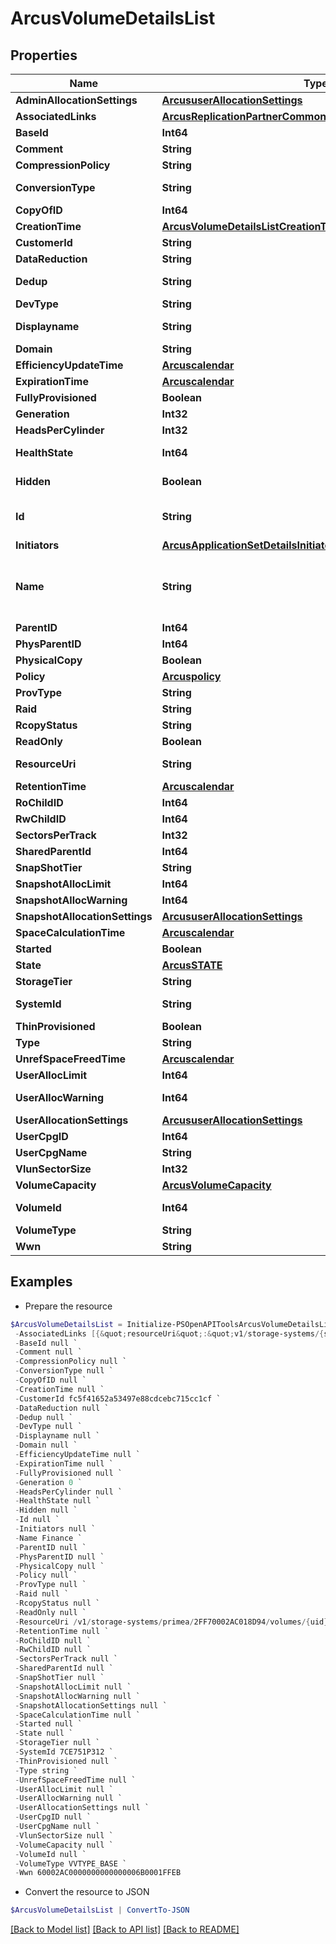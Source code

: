 # ArcusVolumeDetailsList
## Properties

Name | Type | Description | Notes
------------ | ------------- | ------------- | -------------
**AdminAllocationSettings** | [**ArcususerAllocationSettings**](ArcususerAllocationSettings.md) |  | [optional] 
**AssociatedLinks** | [**ArcusReplicationPartnerCommonFieldsAssociatedLinksInner[]**](ArcusReplicationPartnerCommonFieldsAssociatedLinksInner.md) | Associated Links | [optional] 
**BaseId** | **Int64** | snapshot Tdvv Size | [optional] 
**Comment** | **String** | Comments | [optional] 
**CompressionPolicy** | **String** | Compression Policy | [optional] 
**ConversionType** | **String** | Conversion Type of Volume | [optional] 
**CopyOfID** | **Int64** | Copy of Id | [optional] 
**CreationTime** | [**ArcusVolumeDetailsListCreationTime**](ArcusVolumeDetailsListCreationTime.md) |  | [optional] 
**CustomerId** | **String** | customerId | [optional] 
**DataReduction** | **String** | Data Reduction type | [optional] 
**Dedup** | **String** | Field to indicate Dedup status | [optional] 
**DevType** | **String** | Device Type &#x60;Filter&#x60; | [optional] 
**Displayname** | **String** | Display name of the volume | [optional] 
**Domain** | **String** | Domain of the volume | [optional] 
**EfficiencyUpdateTime** | [**Arcuscalendar**](Arcuscalendar.md) |  | [optional] 
**ExpirationTime** | [**Arcuscalendar**](Arcuscalendar.md) |  | [optional] 
**FullyProvisioned** | **Boolean** |  | [optional] 
**Generation** | **Int32** | generation &#x60;Filter, Sort&#x60; | [optional] 
**HeadsPerCylinder** | **Int32** | Heads per Cylinder | [optional] 
**HealthState** | **Int64** | Health status of the Volume. &#x60;Filter, Sort&#x60; | [optional] 
**Hidden** | **Boolean** | Flag to know if the Volume is hidden or not | [optional] 
**Id** | **String** | UUID string uniquely identifying the storage system object. &#x60;Filter&#x60; | [optional] 
**Initiators** | [**ArcusApplicationSetDetailsInitiatorsInner[]**](ArcusApplicationSetDetailsInitiatorsInner.md) | Initiator details | [optional] 
**Name** | **String** | A user friendly name to identify the storage system volume (resourceName). &#x60;Filter, Sort&#x60; | [optional] 
**ParentID** | **Int64** | Parent Id &#x60;Filter&#x60; | [optional] 
**PhysParentID** | **Int64** | physical Parent Id | [optional] 
**PhysicalCopy** | **Boolean** |  | [optional] 
**Policy** | [**Arcuspolicy**](Arcuspolicy.md) |  | [optional] 
**ProvType** | **String** | Description | [optional] 
**Raid** | **String** | Raid | [optional] 
**RcopyStatus** | **String** | RemoteCopy Status | [optional] 
**ReadOnly** | **Boolean** |  | [optional] 
**ResourceUri** | **String** | resourceUri for detailed volume object | [optional] 
**RetentionTime** | [**Arcuscalendar**](Arcuscalendar.md) |  | [optional] 
**RoChildID** | **Int64** | RO child id | [optional] 
**RwChildID** | **Int64** |  | [optional] 
**SectorsPerTrack** | **Int32** | Sector per Track | [optional] 
**SharedParentId** | **Int64** | Shared Parent Id | [optional] 
**SnapShotTier** | **String** | Snapshot Tier | [optional] 
**SnapshotAllocLimit** | **Int64** | Snapshot alloc limit | [optional] 
**SnapshotAllocWarning** | **Int64** | Snapshot alloc Warning | [optional] 
**SnapshotAllocationSettings** | [**ArcususerAllocationSettings**](ArcususerAllocationSettings.md) |  | [optional] 
**SpaceCalculationTime** | [**Arcuscalendar**](Arcuscalendar.md) |  | [optional] 
**Started** | **Boolean** |  | [optional] 
**State** | [**ArcusSTATE**](ArcusSTATE.md) |  | [optional] 
**StorageTier** | **String** | Storage Tier | [optional] 
**SystemId** | **String** | SystemUid/serialNumber of the array. | [optional] 
**ThinProvisioned** | **Boolean** | Description | [optional] 
**Type** | **String** | type | [optional] 
**UnrefSpaceFreedTime** | [**Arcuscalendar**](Arcuscalendar.md) |  | [optional] 
**UserAllocLimit** | **Int64** | User alloc limit | [optional] 
**UserAllocWarning** | **Int64** | User alloc space limit warning | [optional] 
**UserAllocationSettings** | [**ArcususerAllocationSettings**](ArcususerAllocationSettings.md) |  | [optional] 
**UserCpgID** | **Int64** | User CPG Id &#x60;Filter&#x60; | [optional] 
**UserCpgName** | **String** | User CPG Name | [optional] 
**VlunSectorSize** | **Int32** | VLUN sector size | [optional] 
**VolumeCapacity** | [**ArcusVolumeCapacity**](ArcusVolumeCapacity.md) |  | [optional] 
**VolumeId** | **Int64** | Numeric ID of the resource | [optional] 
**VolumeType** | **String** | VV Type | [optional] 
**Wwn** | **String** | Volume wwn. &#x60;Filter&#x60; | [optional] 

## Examples

- Prepare the resource
```powershell
$ArcusVolumeDetailsList = Initialize-PSOpenAPIToolsArcusVolumeDetailsList  -AdminAllocationSettings null `
 -AssociatedLinks [{&quot;resourceUri&quot;:&quot;v1/storage-systems/{systemUid}/contollers&quot;,&quot;type&quot;:&quot;controllers&quot;},{&quot;resourceUri&quot;:&quot;v1/storage-systems/{systemUid}/shelves&quot;,&quot;type&quot;:&quot;shelves&quot;},{&quot;resourceUri&quot;:&quot;v1/storage-systems/{systemUid}/disks&quot;,&quot;type&quot;:&quot;disks&quot;},{&quot;resourceUri&quot;:&quot;v1/storage-systems/{systemUid}/storage-ports&quot;,&quot;type&quot;:&quot;storage-ports&quot;},{&quot;resourceUri&quot;:&quot;v1/storage-systems/{systemUid}/storage-devices-settings&quot;,&quot;type&quot;:&quot;storage-devices-settings&quot;},{&quot;resourceUri&quot;:&quot;v1/storage-systems/{systemUid}/storage-pools&quot;,&quot;type&quot;:&quot;storage-pools&quot;},{&quot;resourceUri&quot;:&quot;v1/storage-systems/{systemUid}/volume-sets&quot;,&quot;type&quot;:&quot;volume-sets&quot;},{&quot;resourceUri&quot;:&quot;v1/storage-systems/{systemUid}/host-groups&quot;,&quot;type&quot;:&quot;host-groups&quot;}] `
 -BaseId null `
 -Comment null `
 -CompressionPolicy null `
 -ConversionType null `
 -CopyOfID null `
 -CreationTime null `
 -CustomerId fc5f41652a53497e88cdcebc715cc1cf `
 -DataReduction null `
 -Dedup null `
 -DevType null `
 -Displayname null `
 -Domain null `
 -EfficiencyUpdateTime null `
 -ExpirationTime null `
 -FullyProvisioned null `
 -Generation 0 `
 -HeadsPerCylinder null `
 -HealthState null `
 -Hidden null `
 -Id null `
 -Initiators null `
 -Name Finance `
 -ParentID null `
 -PhysParentID null `
 -PhysicalCopy null `
 -Policy null `
 -ProvType null `
 -Raid null `
 -RcopyStatus null `
 -ReadOnly null `
 -ResourceUri /v1/storage-systems/primea/2FF70002AC018D94/volumes/{uid} `
 -RetentionTime null `
 -RoChildID null `
 -RwChildID null `
 -SectorsPerTrack null `
 -SharedParentId null `
 -SnapShotTier null `
 -SnapshotAllocLimit null `
 -SnapshotAllocWarning null `
 -SnapshotAllocationSettings null `
 -SpaceCalculationTime null `
 -Started null `
 -State null `
 -StorageTier null `
 -SystemId 7CE751P312 `
 -ThinProvisioned null `
 -Type string `
 -UnrefSpaceFreedTime null `
 -UserAllocLimit null `
 -UserAllocWarning null `
 -UserAllocationSettings null `
 -UserCpgID null `
 -UserCpgName null `
 -VlunSectorSize null `
 -VolumeCapacity null `
 -VolumeId null `
 -VolumeType VVTYPE_BASE `
 -Wwn 60002AC0000000000000006B0001FFEB
```

- Convert the resource to JSON
```powershell
$ArcusVolumeDetailsList | ConvertTo-JSON
```

[[Back to Model list]](../README.md#documentation-for-models) [[Back to API list]](../README.md#documentation-for-api-endpoints) [[Back to README]](../README.md)


